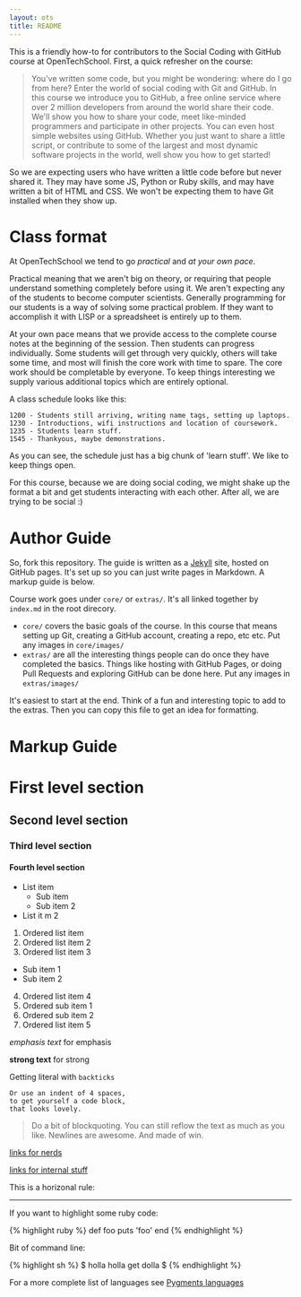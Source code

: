 ```yaml
---
layout: ots
title: README 
---
```


This is a friendly how-to for contributors to the Social Coding with GitHub
course at OpenTechSchool. First, a quick refresher on the course:

> You've written some code, but you might be wondering: where do I go from here? Enter the world of social coding with Git and GitHub. In this course we introduce you to GitHub, a free online service where over 2 million developers from around the world share their code. We'll show you how to share your code, meet like-minded programmers and participate in other projects. You can even host simple websites using GitHub. Whether you just want to share a little script, or contribute to some of the largest and most dynamic software projects in the world, well show you how to get started!

So we are expecting users who have written a little code before but never shared
it. They may have some JS, Python or Ruby skills, and may have written a bit of
HTML and CSS. We won't be expecting them to have Git installed when they show
up.

# Class format

At OpenTechSchool we tend to go *practical* and *at your own pace*.

Practical meaning that we aren't big on theory, or requiring that people
understand something completely before using it. We aren't expecting any of the
students to become computer scientists. Generally programming for our students
is a way of solving some practical problem. If they want to accomplish it with
LISP or a spreadsheet is entirely up to them.

At your own pace means that we provide access to the complete course notes at
the beginning of the session. Then students can progress individually. Some
students will get through very quickly, others will take some time, and most
will finish the core work with time to spare. The core work should be
completable by everyone. To keep things interesting we supply various
additional topics which are entirely optional.

A class schedule looks like this:

    1200 - Students still arriving, writing name tags, setting up laptops.
    1230 - Introductions, wifi instructions and location of coursework.
    1235 - Students learn stuff.
    1545 - Thankyous, maybe demonstrations.

As you can see, the schedule just has a big chunk of 'learn stuff'. We like to
keep things open.

For this course, because we are doing social coding, we might shake up the
format a bit and get students interacting with each other. After all, we are
trying to be social :)

# Author Guide

So, fork this repository. The guide is written as a [Jekyll](http://jekyllrb.com/)
site, hosted on GitHub pages. It's set up so you can just write pages in Markdown.
A markup guide is below.

Course work goes under `core/` or `extras/`. It's all linked together by
`index.md` in the root direcory.

* `core/` covers the basic goals of the course. In this course that means
  setting up Git, creating a GitHub account, creating a repo, etc etc. Put any
  images in `core/images/`
* `extras/` are all the interesting things people can do once they have
  completed the basics. Things like hosting with GitHub Pages, or doing Pull
  Requests and exploring GitHub can be done here. Put any images in
  `extras/images/`

It's easiest to start at the end. Think of a fun and interesting topic to add to
the extras. Then you can copy this file to get an idea for formatting.

# Markup Guide

# First level section
## Second level section
### Third level section
#### Fourth level section

* List item
  * Sub item
  * Sub item 2
* List it m 2

1. Ordered list item
2. Ordered list item 2
3. Ordered list item 3
  * Sub item 1
  * Sub item 2
4. Ordered list item 4
  1. Ordered sub item 1
  2. Ordered sub item 2
5. Ordered list item 5


*emphasis text* for emphasis

**strong text** for strong

Getting literal with `backticks`

    Or use an indent of 4 spaces,
    to get yourself a code block,
    that looks lovely.

> Do a bit of blockquoting. You can still reflow the text as much as you like.
Newlines are awesome.
And made of win.

[links for nerds](http://slashdot.org)

[links for internal stuff](section8.html)

This is a horizonal rule:

******

If you want to highlight some ruby code:

{% highlight ruby %}
def foo
  puts 'foo'
end
{% endhighlight %}

Bit of command line:

{% highlight sh %}
$ holla holla
get dolla
$ 
{% endhighlight %}

For a more complete list of languages see [Pygments languages](http://pygments.org/docs/lexers/)

